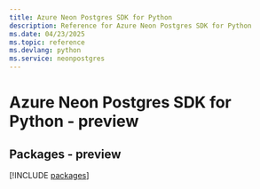 ```yaml
---
title: Azure Neon Postgres SDK for Python
description: Reference for Azure Neon Postgres SDK for Python
ms.date: 04/23/2025
ms.topic: reference
ms.devlang: python
ms.service: neonpostgres
---
```

# Azure Neon Postgres SDK for Python - preview
## Packages - preview
[!INCLUDE [packages](neon-postgres-index.md)]